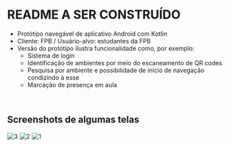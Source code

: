 # README A SER CONSTRUÍDO

* Protótipo navegável de aplicativo Android com Kotlin
* Cliente: FPB / Usuário-alvo: estudantes da FPB
* Versão do protótipo ilustra funcionalidade como, por exemplo:
  * Sistema de login
  * Identificação de ambientes por meio do escaneamento de QR codes
  * Pesquisa por ambiente e possibilidade de início de navegação condizindo à esse
  * Marcação de presença em aula

<br>

## Screenshots de algumas telas

![3](https://github.com/jessicaraissapessoa/FPBmapsApp/assets/103599234/227957cb-ed14-4efd-86a7-9c7418dfe8f1)
![2](https://github.com/jessicaraissapessoa/FPBmapsApp/assets/103599234/456f880b-8a87-406c-8d78-b63d35a98a53)
![1](https://github.com/jessicaraissapessoa/FPBmapsApp/assets/103599234/95d87539-16f8-4dad-9f00-70ef15a0a979)
